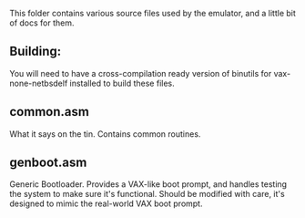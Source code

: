 This folder contains various source files used by the emulator, and a little bit of docs for them.

## Building:
You will need to have a cross-compilation ready version of binutils for vax-none-netbsdelf installed to build these files.

## common.asm
What it says on the tin. Contains common routines.

## genboot.asm
Generic Bootloader. Provides a VAX-like boot prompt, and handles testing the system to make sure it's functional. Should be modified with care, it's designed to mimic the real-world VAX boot prompt.